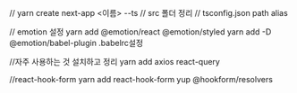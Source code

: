 // yarn create next-app <이름> --ts
// src 폴더 정리
// tsconfig.json path alias

// emotion 설정
yarn add @emotion/react @emotion/styled
yarn add -D @emotion/babel-plugin
.babelrc설정

//자주 사용하는 것 설치하고 정리
yarn add axios react-query

//react-hook-form
yarn add react-hook-form yup @hookform/resolvers
